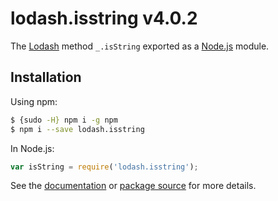 # lodash.isstring v4.0.2

The [Lodash](https://lodash.com/) method `_.isString` exported as a [Node.js](https://nodejs.org/) module.

## Installation

Using npm:
```bash
$ {sudo -H} npm i -g npm
$ npm i --save lodash.isstring
```

In Node.js:
```js
var isString = require('lodash.isstring');
```

See the [documentation](https://lodash.com/docs#isString) or [package source](https://github.com/lodash/lodash/blob/4.0.2-npm-packages/lodash.isstring) for more details.

